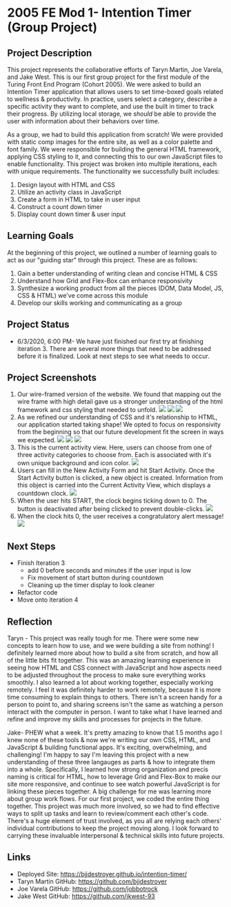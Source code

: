 # 2005 FE Mod 1- Intention Timer (Group Project)
## Project Description
This project represents the collaborative efforts of Taryn Martin, Joe Varela, and Jake West. This is our first group project for the first module of the Turing Front End Program (Cohort 2005). We were asked to build an Intention Timer application that allows users to set time-boxed goals related to wellness & productivity. In practice, users select a category, describe a specific activity they want to complete, and use the built in timer to track their progress. By utilizing local storage, we *should* be able to provide the user with information about their behaviors over time.

As a group, we had to build this application from scratch! We were provided with static comp images for the entire site, as well as a color palette and font family. We were responsible for building the general HTML framework, applying CSS styling to it, and connecting this to our own JavaScript files to enable functionality. This project was broken into multiple iterations, each with unique requirements. The functionality we successfully built includes:
  1. Design layout with HTML and CSS
  2. Utilize an activity class in JavaScript
  3. Create a form in HTML to take in user input
  4. Construct a count down timer
  5. Display count down timer & user input
## Learning Goals
At the beginning of this project, we outlined a number of learning goals to act as our "guiding star" through this project. These are as follows:
  1. Gain a better understanding of writing clean and concise HTML & CSS
  2. Understand how Grid and Flex-Box can enhance responsivity
  3. Synthesize a working product from all the pieces (DOM, Data Model, JS, CSS & HTML) we've come across this module
  4. Develop our skills working and communicating as a group
## Project Status
  + 6/3/2020, 6:00 PM- We have just finished our first try at finishing iteration 3. There are several more things that need to be addressed before it is finalized. Look at next steps to see what needs to occur.
## Project Screenshots
1. Our wire-framed version of the website. We found that mapping out the wire frame with high detail gave us a stronger understanding of the html framework and css styling that needed to unfold.
![](assets/README_screenshots/jkw-int-timer-wireframe-desktop.jpg)
![](assets/README_screenshots/jkw-int-timer-wireframe-iphone.jpg)
![](assets/README_screenshots/jkw-int-timer-past-activity-card.jpg)
2. As we refined our understanding of CSS and it's relationship to HTML, our application started taking shape! We opted to focus on responsivity from the beginning so that our future development fit the screen in ways we expected.
![](assets/README_screenshots/jkw-button-container.gif)
![](assets/README_screenshots/jkw-form-container.gif)
![](assets/README_screenshots/jkw-center-activity-btns.gif)
3. This is the current activity view. Here, users can choose from one of three activity categories to choose from. Each is associated with it's own unique background and icon color.
![](assets/README_screenshots/jkw-activity-categories.gif)
4. Users can fill in the New Activity Form and hit Start Activity. Once the Start Activity button is clicked, a new object is created. Information from this object is carried into the Current Activity View, which displays a countdown clock.
![](assets/README_screenshots/jkw-user-input.gif)
5. When the user hits START, the clock begins ticking down to 0. The button is deactivated after being clicked to prevent double-clicks.
![](assets/README_screenshots/jkw-start-clock-button.gif)
6. When the clock hits 0, the user receives a congratulatory alert message!
![](assets/README_screenshots/jkw-countdown-alert.gif)
## Next Steps
  + Finish Iteration 3 
    - add 0 before seconds and minutes if the user input is low
    - Fix movement of start button during countdown
    - Cleaning up the timer display to look cleaner
  + Refactor code
  + Move onto iteration 4
## Reflection
Taryn - This project was really tough for me. There were some new concepts to learn how to use, and we were building a site from nothing! I definitely learned more about how to build a site from scratch, and how all of the little bits fit together. This was an amazing learning experience in seeing how HTML and CSS connect with JavaScript and how aspects need to be adjusted throughout the process to make sure everything works smoothly. I also learned a lot about working together, especially working remotely. I feel it was definitely harder to work remotely, because it is more time consuming to explain things to others. There isn't a screen handy for a person to point to, and sharing screens isn't the same as watching a person interact with the computer in person. I want to take what I have learned and refine and improve my skills and processes for projects in the future.

Jake- PHEW what a week. It's pretty amazing to know that 1.5 months ago I knew none of these tools & now we're writing our own CSS, HTML, and JavaScript & building functional apps. It's exciting, overwhelming, and challenging! I'm happy to say I'm leaving this project with a new understanding of these three langauges as parts & how to integrate them into a whole. Specifically, I learned how strong organization and precis naming is critical for HTML, how to leverage Grid and Flex-Box to make our site more responsive, and continue to see watch powerful JavaScript is for linking these pieces together. A big challenge for me was learning more about group work flows. For our first project, we coded the entire thing together. This project was much more involved, so we had to find effective ways to split up tasks and learn to review/comment each other's code. There's a huge element of trust involved, as you all are relying each others' individual contributions to keep the project moving along. I look forward to carrying these invaluable interpersonal & technical skills into future projects.
## Links
  + Deployed Site: https://bjjdestroyer.github.io/intention-timer/
  + Taryn Martin GitHub: https://github.com/bjjdestroyer
  + Joe Varela GitHub: https://github.com/jobbotrock
  + Jake West GitHub: https://github.com/jkwest-93
